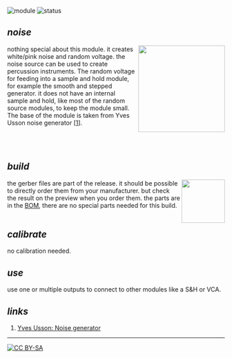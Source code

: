 ![module](https://img.shields.io/badge/module-other-yellow)
![status](https://img.shields.io/badge/status-final-green)

## *noise*

<a href="https://photos.app.goo.gl/f84SmyP2tHNpZC5dA"><img height="200px" align="right" src="https://spielhuus.github.io/elektrophon/images/noise-logo-tmb.jpg"></a>
nothing special about this module. it creates white/pink noise and random voltage. the noise source can be used to create percussion instruments. The random voltage for feeding into a sample and hold module, for example the smooth and stepped generator. it does not have an internal sample and hold, like most of the random source modules, to keep the module small. The base of the module is taken from Yves Usson noise generator \[[1][1]]\. <br/><br/><br/><br/>

## *build*

<a href="https://spielhuus.github.io/elektrophon/schemas/noise.pdf"><img height="100px" align="right" src="https://spielhuus.github.io/elektrophon/images/noise-schemas.png"></a> the gerber files are part of the release. it should be possible to directly order them from your manufacturer. but check the result on the preview when you order them. the parts are in the [BOM](BOM.md), there are no special parts needed for this build. <br/><br/>

## *calibrate*

no calibration needed.

## *use*

use one or multiple outputs to connect to other modules like a S&H or VCA. 

## *links*

1) [Yves Usson: Noise generator][1]

---
[![CC BY-SA](https://licensebuttons.net/l/by-sa/3.0/88x31.png)](https://creativecommons.org/licenses/by-sa/4.0/)

[1]: http://www.yusynth.net/Modular/EN/NOISE/index.html
